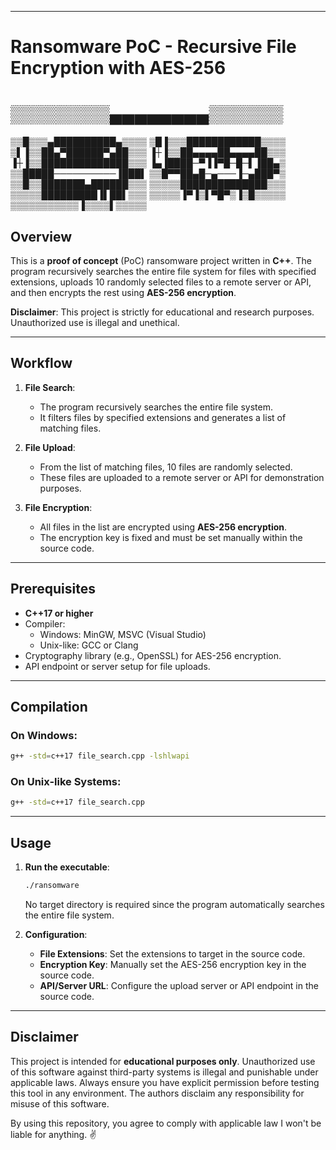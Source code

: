 

---

# Ransomware PoC - Recursive File Encryption with AES-256

# ▒▒▒▒▒▒▒▒▄▄▄▄▄▄▄▄▒▒▒▒▒▒
▒▒█▒▒▒▄██████████▄▒▒▒▒
▒█▐▒▒▒████████████▒▒▒▒
▒▌▐▒▒██▄▀██████▀▄██▒▒▒
▐┼▐▒▒██▄▄▄▄██▄▄▄▄██▒▒▒
▐┼▐▒▒██████████████▒▒▒
▐▄▐████─▀▐▐▀█─█─▌▐██▄▒
▒▒█████──────────▐███▌
▒▒█▀▀██▄█─▄───▐─▄███▀▒
▒▒█▒▒███████▄██████▒▒▒
▒▒▒▒▒██████████████▒▒▒
▒▒▒▒▒█████████▐▌██▌▒▒▒
▒▒▒▒▒▐▀▐▒▌▀█▀▒▐▒█▒▒▒▒▒
▒▒▒▒▒▒▒▒▒▒▒▐▒▒▒▒▌▒▒▒▒▒



## Overview
This is a **proof of concept** (PoC) ransomware project written in **C++**. The program recursively searches the entire file system for files with specified extensions, uploads 10 randomly selected files to a remote server or API, and then encrypts the rest using **AES-256 encryption**. 

**Disclaimer**: This project is strictly for educational and research purposes. Unauthorized use is illegal and unethical.

---

## Workflow
1. **File Search**:  
   - The program recursively searches the entire file system.  
   - It filters files by specified extensions and generates a list of matching files.

2. **File Upload**:  
   - From the list of matching files, 10 files are randomly selected.  
   - These files are uploaded to a remote server or API for demonstration purposes.

3. **File Encryption**:  
   - All files in the list are encrypted using **AES-256 encryption**.  
   - The encryption key is fixed and must be set manually within the source code.

---

## Prerequisites
- **C++17 or higher**
- Compiler:
  - Windows: MinGW, MSVC (Visual Studio)
  - Unix-like: GCC or Clang
- Cryptography library (e.g., OpenSSL) for AES-256 encryption.
- API endpoint or server setup for file uploads.

---

## Compilation
### On Windows:
```bash
g++ -std=c++17 file_search.cpp -lshlwapi
```

### On Unix-like Systems:
```bash
g++ -std=c++17 file_search.cpp
```

---

## Usage
1. **Run the executable**:
   ```bash
   ./ransomware
   ```
   No target directory is required since the program automatically searches the entire file system.

2. **Configuration**:
   - **File Extensions**: Set the extensions to target in the source code.
   - **Encryption Key**: Manually set the AES-256 encryption key in the source code.
   - **API/Server URL**: Configure the upload server or API endpoint in the source code.

---

## Disclaimer
This project is intended for **educational purposes only**. Unauthorized use of this software against third-party systems is illegal and punishable under applicable laws. Always ensure you have explicit permission before testing this tool in any environment. The authors disclaim any responsibility for misuse of this software.

By using this repository, you agree to comply with applicable law I won't be liable for anything. ✌️
